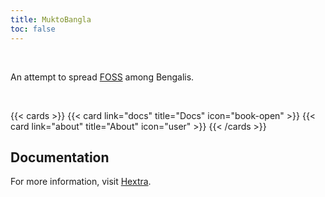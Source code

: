 ```yaml
---
title: MuktoBangla
toc: false
---
```


<br>

An attempt to spread [FOSS](https://en.wikipedia.org/wiki/Free_and_open-source_software) among Bengalis.

<br>

{{< cards >}}
  {{< card link="docs" title="Docs" icon="book-open" >}}
  {{< card link="about" title="About" icon="user" >}}
{{< /cards >}}

## Documentation

For more information, visit [Hextra](https://imfing.github.io/hextra).
